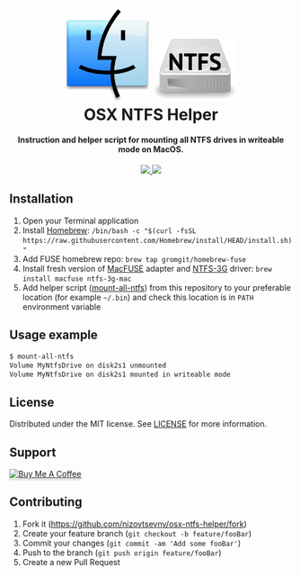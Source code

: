 <h1 align="center">
  <br>
  <img src="https://github.com/nizovtsevnv/osx-ntfs-helper/raw/main/assets/osx.png" alt="MacOS" width="150"></a>
  <img src="https://github.com/nizovtsevnv/osx-ntfs-helper/raw/main/assets/ntfs.png" alt="MacOS" width="150"></a>
  <br>
  OSX NTFS Helper
  <br>
</h1>

<h4 align="center">Instruction and helper script for mounting all NTFS drives in writeable mode on MacOS.</h4>

<p align="center">
  <a href="https://saythanks.io/to/nizovtsevnv">
      <img src="https://img.shields.io/badge/SayThanks.io-%E2%98%BC-1EAEDB.svg">
  </a>
  <a href="https://buymeacoffee.com/nizovtsevnv">
    <img src="https://img.shields.io/badge/$-donate-ff69b4.svg?maxAge=2592000&amp;style=flat">
  </a>
</p>

## Installation

1. Open your Terminal application
2. Install [Homebrew](https://brew.sh/): `/bin/bash -c "$(curl -fsSL https://raw.githubusercontent.com/Homebrew/install/HEAD/install.sh)"`
3. Add FUSE homebrew repo: `brew tap gromgit/homebrew-fuse`
4. Install fresh version of [MacFUSE](https://github.com/osxfuse/osxfuse/wiki) adapter and [NTFS-3G](https://github.com/osxfuse/osxfuse/wiki/NTFS-3G) driver: `brew install macfuse ntfs-3g-mac`
5. Add helper script ([mount-all-ntfs](https://github.com/nizovtsevnv/osx-ntfs-helper/raw/main/mount-all-ntfs)) from this repository to your preferable location (for example `~/.bin`) and check this location is in `PATH` environment variable

## Usage example

```
$ mount-all-ntfs
Volume MyNtfsDrive on disk2s1 unmounted
Volume MyNtfsDrive on disk2s1 mounted in writeable mode
```

## License

Distributed under the MIT license. See [LICENSE](https://github.com/nizovtsevnv/osx-ntfs-helper/raw/main/LICENSE) for more information.

## Support

<a href="https://www.buymeacoffee.com/nizovtsevnv" target="_blank"><img src="https://www.buymeacoffee.com/assets/img/custom_images/purple_img.png" alt="Buy Me A Coffee" style="height: 41px !important;width: 174px !important;box-shadow: 0px 3px 2px 0px rgba(190, 190, 190, 0.5) !important;-webkit-box-shadow: 0px 3px 2px 0px rgba(190, 190, 190, 0.5) !important;" ></a>

## Contributing

1. Fork it (<https://github.com/nizovtsevnv/osx-ntfs-helper/fork>)
2. Create your feature branch (`git checkout -b feature/fooBar`)
3. Commit your changes (`git commit -am 'Add some fooBar'`)
4. Push to the branch (`git push origin feature/fooBar`)
5. Create a new Pull Request
